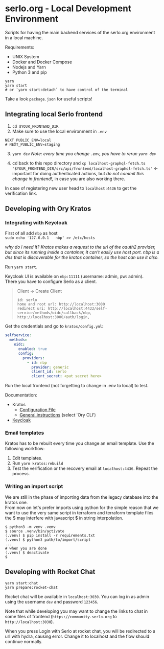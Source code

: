 # serlo.org - Local Development Environment

Scripts for having the main backend services of the serlo.org environment in a local machine.

Requirements:

- UNIX System
- Docker and Docker Compose
- Nodejs and Yarn
- Python 3 and pip

```
yarn
yarn start
# or `yarn start:detach` to have control of the terminal
```

Take a look `package.json` for useful scripts!

## Integrating local Serlo frontend

1. `cd $YOUR_FRONTEND_DIR`
2. Make sure to use the local environment in `.env`

```
NEXT_PUBLIC_ENV=local
# NEXT_PUBLIC_ENV=staging
```

3. `yarn dev`
   _Note: every time you change `.env`, you have to rerun `yarn dev`_

4. cd back to this repo directory and `cp localhost-graphql-fetch.ts "$YOUR_FRONTEND_DIR/src/api/frontend/localhost-graphql-fetch.ts"` <- important for doing authenticated actions, but _do not commit this change in frontend!_, in case you are also working there.

In case of registering new user head to `localhost:4436` to get the verification link.

## Developing with Ory Kratos

### Integrating with Keycloak

First of all add `nbp` as host  
`sudo echo '127.0.0.1	nbp' >> /etc/hosts`

_why do I need it? Kratos makes a request to the url of the oauth2 provider, but since its running inside a container, it can't easily use host port. nbp is a dns that is discoverable for the kratos container, so the host can use it also._

Run `yarn start`.

Keycloak UI is available on `nbp:11111` (username: admin, pw: admin).  
There you have to configure Serlo as a client.

> Client -> Create Client
>
> ```
> id: serlo
> home and root url: http://localhost:3000
> redirect uri: http://localhost:4433/self-service/methods/oidc/callback/nbp, http://localhost:3000/auth/login,
> ```

Get the credentials and go to `kratos/config.yml`:

```yaml
selfservice:
  methods:
    oidc:
      enabled: true
      config:
        providers:
          - id: nbp
            provider: generic
            client_id: serlo
            client_secret: <put secret here>
```

Run the local frontend (not forgetting to change in .env to local) to test.

Documentation:

- Kratos
  - [Configuration File](https://www.ory.sh/docs/kratos/reference/configuration)
  - [General instructions](https://www.ory.sh/docs/kratos/social-signin/generic) (select 'Ory CLI')
- [Keycloak](https://www.keycloak.org/docs/latest/server_admin/index.html#con-server-oidc-uri-endpoints_server_administration_guide)

### Email templates

Kratos has to be rebuilt every time you change an email template. Use the following workflow:

1. Edit templates.
2. Run `yarn kratos:rebuild`
3. Test the verification or the recovery email at `localhost:4436`. Repeat the process.

### Writing an import script

We are still in the phase of importing data from the legacy database into the kratos one.  
From now on let's prefer imports using python for the simple reason that
we want to use the very same script in terraform and terraform template files
the $ may interfere with javascript $ in string interpolation.

```
$ python3 -m venv .venv
$ source .venv/bin/activate
(.venv) $ pip install -r requirements.txt
(.venv) $ python3 path/to/import/script
...
# when you are done
(.venv) $ deactivate
$
```

## Developing with Rocket Chat

```console
yarn start:chat
yarn prepare:rocket-chat
```

Rocket chat will be available in `localhost:3030`.
You can log in as admin using the username `dev` and password `123456`.

Note that while developing you may want to change the links to chat in some files of frontend (`https://community.serlo.org` to `http://localhost:3030`).

When you press Login with Serlo at rocket chat, you will be redirected to a url with hydra, causing error. Change it to localhost and the flow should continue normally.
